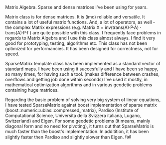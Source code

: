 
Matrix Algebra. Sparse and dense matrices I've been using for years.

Matrix class is for dense matrices. It is (imo) reliable and versatile. It contains a lot of useful matrix functions. And, a lot of operators, as well - the complex Matrix expressions (e.g. Matrix X = inv(trans(A)·P·A) · trans(A)·P·f ) are quite possible with this class. I frequently face problems in regards to Matrix Algebra and I use this class almost always. I find it very good for prototyping, testing, algorithms etc. This class has not been optimized for performancies. It has been designed for correctness, not for speed.

SparseMatrix<T> template class has been implemented as a standard vector of standard maps. I have been using it succesfully and I have been so happy, so many times, for having such a tool. (makes difference between crashes, overflows and getting job done within seconds) I've used it mostly, in mathematical optimization algorithms and in various geodetic problems containing huge matrices. 

Regarding the basic problem of solving very big system of linear equations, I have tested SparseMatrix<T> against boost implementation of sparse matrix (boost::numeric::ublas::compressed_matrix<T>), Pardiso (Institute of Computational Science, Universita della Svizzera italiana, Lugano, Switzerland) and Eigen. For some geodetic problems (it means, mainly diagonal form and no need for pivoting), it turns out that SparseMatrix<T> is much faster than the boost's implementation. In additition, it has been slightly faster then Pardiso and slightly slower than Eigen. <img src="http://forum.srpskinacionalisti.com/images/smilies/eusa_wall.gif" alt="fail to break the wall" height="15" width="25">


